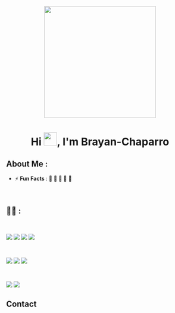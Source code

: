 <div align="center" width="50">
    <img alt="" src="#" width="300"/>
</div>
<h1 align="center">Hi <img src="https://media.giphy.com/media/hvRJCLFzcasrR4ia7z/giphy.gif" width="35">, I'm Brayan-Chaparro</h1>


## About Me :


- ⚡ **Fun Facts** : 🍕 🏉 🏏 🎥 🚞

<br>



##  🧑‍💻 :

<br>

<img src="https://img.shields.io/badge/html5-%23E34F26.svg?style=for-the-badge&logo=html5&logoColor=white"/>  <img src="https://img.shields.io/badge/css3-%231572B6.svg?style=for-the-badge&logo=css3&logoColor=white"/> 
<img src="https://img.shields.io/badge/javascript-%23323330.svg?style=for-the-badge&logo=javascript&logoColor=%23F7DF1E"/>
<img src="https://img.icons8.com/color/48/000000/npm.png"/>  

<br>

<img src="https://img.shields.io/badge/vuejs-%2335495e.svg?style=for-the-badge&logo=vuedotjs&logoColor=%234FC08D)"/> <img src="https://img.shields.io/badge/vite-%23646CFF.svg?style=for-the-badge&logo=vite&logoColor=white"/> 
<img src="https://img.shields.io/badge/tailwindcss-%2338B2AC.svg?style=for-the-badge&logo=tailwind-css&logoColor=white"/>

<br>

<img src="https://img.shields.io/badge/firebase-a08021?style=for-the-badge&logo=firebase&logoColor=ffcd34"/> <img src="https://img.shields.io/badge/MongoDB-%234ea94b.svg?style=for-the-badge&logo=mongodb&logoColor=white"/> 

## Contact

<br>





